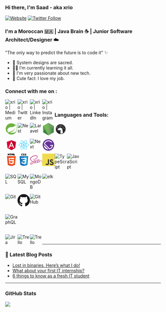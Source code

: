 ### Hi there, I'm Saad - aka xrio

[![Website](https://img.shields.io/website?label=upwork.com&style=for-the-badge&url=https%3A%2F%2Fcodestackr.com)](https://www.upwork.com/o/profiles/users/~01a2fbb1a58525780c/)
[![Twitter Follow](https://img.shields.io/twitter/follow/daasrattale?color=1DA1F2&logo=twitter&style=for-the-badge)](https://twitter.com/intent/follow?original_referer=https%3A%2F%2Fgithub.com%2Fdaasrattale&screen_name=daasrattale)


### I'm a Moroccan 🇲🇦 | Java Brain ☕️ | Junior Software Architect/Designer ☁️

"The only way to predict the future is to code it" ✨

- 🔅 System designs are sacred.
- 🤟🏻 I’m currently learning it all.
- 🤍 I'm very passionate about new tech.
- 👻 Cute fact: I love my job.

### Connect with me on :

[<img align="left" alt="xrio | Medium" width="40px" src="https://cdn.jsdelivr.net/npm/simple-icons@v3/icons/medium.svg" />][medium]
[<img align="left" alt="xrio | Twitter" width="40px" src="https://cdn.jsdelivr.net/npm/simple-icons@v3/icons/twitter.svg" />][twitter]
[<img align="left" alt="xrio | LinkedIn" width="40px" src="https://cdn.jsdelivr.net/npm/simple-icons@v3/icons/linkedin.svg" />][linkedin]
[<img align="left" alt="xrio | Instagram" width="40px" src="https://cdn.jsdelivr.net/npm/simple-icons@v3/icons/stackoverflow.svg" />][stackoverflow]
<br />

### Languages and Tools:

[<img align="left" alt="Spring" width="40px" src="https://raw.githubusercontent.com/github/explore/80688e429a7d4ef2fca1e82350fe8e3517d3494d/topics/spring-boot/spring-boot.png" />][xrio]
[<img align="left" alt="Nest" width="40px" src="https://docs.nestjs.com/assets/logo-small.svg" />][xrio]
[<img align="left" alt="Laravel" width="40px" src="https://upload.wikimedia.org/wikipedia/commons/thumb/9/9a/Laravel.svg/1200px-Laravel.svg.png" />][xrio]
[<img align="left" alt="Node.js" width="40px" src="https://raw.githubusercontent.com/github/explore/80688e429a7d4ef2fca1e82350fe8e3517d3494d/topics/nodejs/nodejs.png" />][xrio]
[<img align="left" alt="Deno" width="40px" src="https://raw.githubusercontent.com/github/explore/361e2821e2dea67711cde99c9c40ed357061cf27/topics/deno/deno.png" />][xrio]
<br>
<br>
<br>
[<img align="left" alt="Angular" width="40px" src="https://raw.githubusercontent.com/github/explore/80688e429a7d4ef2fca1e82350fe8e3517d3494d/topics/angular/angular.png" />][xrio]
[<img align="left" alt="React" width="40px" src="https://raw.githubusercontent.com/github/explore/80688e429a7d4ef2fca1e82350fe8e3517d3494d/topics/react/react.png" />][xrio]
[<img align="left" alt="Next" width="40px" src="https://iconape.com/wp-content/files/gm/82643/svg/next-js.svg" />][xrio]
[<img align="left" alt="Gatsby" width="40px" src="https://raw.githubusercontent.com/github/explore/e94815998e4e0713912fed477a1f346ec04c3da2/topics/gatsby/gatsby.png" />][xrio]
<br>
<br>

[<img align="left" alt="HTML" width="40px" src="https://raw.githubusercontent.com/github/explore/80688e429a7d4ef2fca1e82350fe8e3517d3494d/topics/html/html.png" />][xrio]
[<img align="left" alt="CSS3" width="40px" src="https://raw.githubusercontent.com/github/explore/80688e429a7d4ef2fca1e82350fe8e3517d3494d/topics/css/css.png" />][xrio]
[<img align="left" alt="Sass" width="40px" src="https://raw.githubusercontent.com/github/explore/80688e429a7d4ef2fca1e82350fe8e3517d3494d/topics/sass/sass.png" />][xrio]
[<img align="left" alt="JavaScript" width="40px" src="https://raw.githubusercontent.com/github/explore/80688e429a7d4ef2fca1e82350fe8e3517d3494d/topics/javascript/javascript.png" />][xrio]
[<img align="left" alt="TypeScript" width="40px" src="https://devexp.io/wp-content/uploads/2019/05/ts.png" />][xrio]
[<img align="left" alt="JavaScript" width="40px" src="https://brandslogos.com/wp-content/uploads/images/large/java-logo-1.png" />][xrio]
<br>
<br><br>

[<img align="left" alt="SQL" width="40px" src="https://www.simego.com/content/img/oracle.png" />][xrio]
[<img align="left" alt="MySQL" width="40px" src="https://download.logo.wine/logo/MySQL/MySQL-Logo.wine.png" />][xrio]
[<img align="left" alt="MongoDB" width="40px" src="https://i.dlpng.com/static/png/359589_preview.png" />][xrio]
[<img align="left" alt="elk" width="40px" src="https://cdn.freebiesupply.com/logos/large/2x/elastic-stack-logo-png-transparent.png" />][xrio]
<br><br><br>

[<img align="left" alt="Git" width="40px" src="https://git-scm.com/images/logos/downloads/Git-Icon-1788C.png" />][xrio]
[<img align="left" alt="GitHub" width="40px" src="https://raw.githubusercontent.com/github/explore/78df643247d429f6cc873026c0622819ad797942/topics/github/github.png" />][xrio]
[<img align="left" alt="GitHub" width="40px" src="https://upload.wikimedia.org/wikipedia/commons/thumb/0/0e/Bitbucket-blue-logomark-only.svg/1200px-Bitbucket-blue-logomark-only.svg.png" />][xrio]
<br><br><br>

[<img align="left" alt="GraphQL" width="40px" src="https://upload.wikimedia.org/wikipedia/commons/thumb/1/17/GraphQL_Logo.svg/2048px-GraphQL_Logo.svg.png" />][xrio]
<br><br><br>

[<img align="left" alt="Jira" width="40px" src="https://clearhub.tech/wp-content/uploads/2018/08/AppLogo_Jira.png" />][xrio]
[<img align="left" alt="Trello" width="40px" src="http://assets.stickpng.com/images/58482beecef1014c0b5e4a36.png" />][xrio]
[<img align="left" alt="Trello" width="40px" src="https://images-wixmp-ed30a86b8c4ca887773594c2.wixmp.com/f/b86edfa2-993d-4f6a-87e4-d0709fd9c0b1/ddgxeer-4754f58f-17b1-4d33-b8e3-b158a10a9aba.png/v1/fill/w_894,h_894,strp/white_notion_logo_icon_for_black_dark_theme_by_seyahdoo_ddgxeer-pre.png?token=eyJ0eXAiOiJKV1QiLCJhbGciOiJIUzI1NiJ9.eyJzdWIiOiJ1cm46YXBwOjdlMGQxODg5ODIyNjQzNzNhNWYwZDQxNWVhMGQyNmUwIiwiaXNzIjoidXJuOmFwcDo3ZTBkMTg4OTgyMjY0MzczYTVmMGQ0MTVlYTBkMjZlMCIsIm9iaiI6W1t7ImhlaWdodCI6Ijw9MTI4MCIsInBhdGgiOiJcL2ZcL2I4NmVkZmEyLTk5M2QtNGY2YS04N2U0LWQwNzA5ZmQ5YzBiMVwvZGRneGVlci00NzU0ZjU4Zi0xN2IxLTRkMzMtYjhlMy1iMTU4YTEwYTlhYmEucG5nIiwid2lkdGgiOiI8PTEyODAifV1dLCJhdWQiOlsidXJuOnNlcnZpY2U6aW1hZ2Uub3BlcmF0aW9ucyJdfQ.cumez1G4ONxtJEtwuYDFMWxdL-VUReQXufSovBCVI14" />][xrio]


<br />



---

### 📕 Latest Blog Posts


- [Lost in binaries, Here’s what I do!](hhttps://xrio.medium.com/lost-in-binaries-heres-what-i-do-d4b82fae0d93)
- [What about your first IT internship?](https://xrio.medium.com/what-about-your-first-it-internship-1a43518111a3)
- [6 things to know as a fresh IT student](https://xrio.medium.com/what-you-need-to-know-as-a-newbie-computer-engineering-student-9cb98d597094)


---

  ### GitHub Stats</summary>

  <img src="https://github-readme-stats.vercel.app/api?username=xrio&show_icons=true&fbclid=IwAR26PLeNJcTaQvMgDHqy5kXj32kpuywuC02-bjgTOF_28PC2iFZjTv4KHxU"/>


[twitter]: https://twitter.com/daasrattale
[medium]: https://xrio.medium.com
[stackoverflow]: https://stackoverflow.com/users/12327871/xrio?tab=profile
[linkedin]: https://www.linkedin.com/in/elattar-saad/
[xrio]: https://github.com/xrio/xrio
